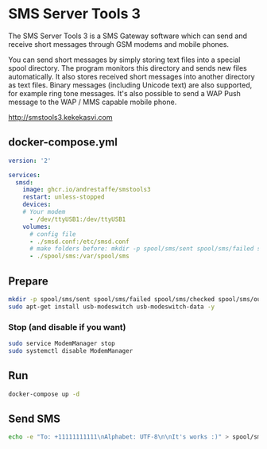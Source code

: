 # SMS Server Tools 3

The SMS Server Tools 3 is a SMS Gateway software which can send and receive short messages through GSM modems and mobile phones.

You can send short messages by simply storing text files into a special spool directory. The program monitors this directory and sends new files automatically. It also stores received short messages into another directory as text files. Binary messages (including Unicode text) are also supported, for example ring tone messages. It's also possible to send a WAP Push message to the WAP / MMS capable mobile phone.

<http://smstools3.kekekasvi.com>

## docker-compose.yml

```yml
version: '2'

services:
  smsd:
    image: ghcr.io/andrestaffe/smstools3
    restart: unless-stopped
    devices:
    # Your modem
      - /dev/ttyUSB1:/dev/ttyUSB1
    volumes:
      # config file
      - ./smsd.conf:/etc/smsd.conf
      # make folders before: mkdir -p spool/sms/sent spool/sms/failed spool/sms/checked spool/sms/outgoing spool/sms/incoming
      - ./spool/sms:/var/spool/sms
```

## Prepare

```sh
mkdir -p spool/sms/sent spool/sms/failed spool/sms/checked spool/sms/outgoing spool/sms/incoming
sudo apt-get install usb-modeswitch usb-modeswitch-data -y
```

### Stop (and disable if you want)

```sh
sudo service ModemManager stop
sudo systemctl disable ModemManager
```

## Run

```sh
docker-compose up -d
```

## Send SMS

```sh
echo -e "To: +11111111111\nAlphabet: UTF-8\n\nIt's works :)" > spool/sms/outgoing/$(date +%s)
```
